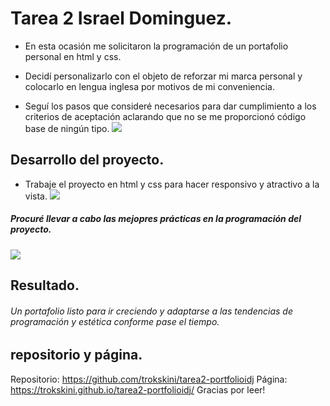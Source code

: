 #  Tarea 2 Israel Dominguez.

- En esta ocasión me solicitaron la programación de un portafolio personal en html y css.

- Decidí personalizarlo con el objeto de reforzar mi marca personal y colocarlo en lengua inglesa por motivos de mi conveniencia.
- Seguí los pasos que consideré necesarios para dar cumplimiento a los criterios de aceptación aclarando que no se me proporcionó código base de ningún tipo.
![](https://scontent.fntr11-1.fna.fbcdn.net/v/t39.30808-6/308718555_6036922372989067_4218597830571562318_n.jpg?_nc_cat=109&ccb=1-7&_nc_sid=730e14&_nc_ohc=T6mZZlzwoCkAX_lbo6O&_nc_ht=scontent.fntr11-1.fna&oh=00_AT8RKce-Ib2AEjtfH-olwCpIO2WSRhlQ49lOf7xrmD69Lw&oe=6332BA61)
## Desarrollo del proyecto.
- Trabaje el proyecto en html y css para hacer responsivo y atractivo a la vista.
![](https://scontent.fntr11-1.fna.fbcdn.net/v/t39.30808-6/308772846_6036935979654373_7451625269294580810_n.jpg?_nc_cat=109&ccb=1-7&_nc_sid=730e14&_nc_ohc=j8LbGtV40iwAX9rn-2i&_nc_ht=scontent.fntr11-1.fna&oh=00_AT8Nx1BBcUp4sfJShtom7-IuP7XbI103ZAZHzTAdnTVzVg&oe=63334AA7)
##### Procuré llevar a cabo las mejopres prácticas en la programación del proyecto.
![](https://scontent.fntr11-1.fna.fbcdn.net/v/t39.30808-6/308719191_6036943196320318_4939573875332882330_n.jpg?_nc_cat=101&ccb=1-7&_nc_sid=730e14&_nc_ohc=wLPjd_tBMgoAX8DUUde&_nc_ht=scontent.fntr11-1.fna&oh=00_AT9nMvzoe7-cKHsEBfmjldo0-U1M4rtJtWMV9ZSTPhjqhQ&oe=6332427F)
## Resultado.
###### Un portafolio listo para ir creciendo y adaptarse a las tendencias de programación y estética conforme pase el tiempo.

## repositorio y página.
Repositorio:
https://github.com/trokskini/tarea2-portfolioidj
Página:
https://trokskini.github.io/tarea2-portfolioidj/
Gracias por leer!